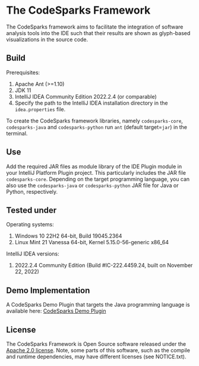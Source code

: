 # The CodeSparks Framework

The CodeSparks framework aims to facilitate the integration of software analysis tools into the IDE such that their
results are shown as glyph-based visualizations in the source code.

## Build

Prerequisites:

1. Apache Ant (>=1.10)
2. JDK 11
3. IntelliJ IDEA Community Edition 2022.2.4 (or comparable)
4. Specify the path to the IntelliJ IDEA installation directory in the `idea.properties` file.

To create the CodeSparks framework libraries, namely `codesparks-core`, `codesparks-java` and `codesparks-python` run
`ant` (default target=`jar`) in the terminal.

## Use

Add the required JAR files as module library of the IDE Plugin module in your IntelliJ Platform Plugin project. This
particularly includes the JAR file `codesparks-core`. Depending on the target programming language, you can also use the
`codesparks-java` or `codesparks-python` JAR file for Java or Python, respectively.

## Tested under

Operating systems:

1. Windows 10 22H2 64-bit, Build 19045.2364
2. Linux Mint 21 Vanessa 64-bit, Kernel 5.15.0-56-generic x86_64

IntelliJ IDEA versions:

1. 2022.2.4 Community Edition (Build #IC-222.4459.24, built on November 22, 2022)

## Demo Implementation

A CodeSparks Demo Plugin that targets the Java programming language is available here:
[CodeSparks Demo Plugin](https://github.com/segroup-uni-trier/codesparks-pmd-demo)

## License

The CodeSparks Framework is Open Source software released under the
[Apache 2.0 license](https://www.apache.org/licenses/LICENSE-2.0). Note, some parts of this software, such as the
compile and runtime dependencies, may have different licenses (see NOTICE.txt).